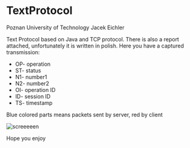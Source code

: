 # TextProtocol
Poznan University of Technology
Jacek Eichler

Text Protocol based on Java and TCP protocol. There is also a report attached, unfortunately it is written in polish. Here you have a captured transmission:

- OP- operation
- ST- status
- N1- number1
- N2- number2
- OI- operation ID
- ID- session ID
- TS- timestamp

Blue colored parts means packets sent by server, red by client

![screeeeen](https://user-images.githubusercontent.com/39658861/56096013-dde67a80-5ee2-11e9-9bbb-fdf9159235c0.PNG)

Hope you enjoy
